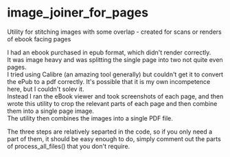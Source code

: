 # image_joiner_for_pages
Utility for stitching images with some overlap - created for scans or renders of ebook facing pages

I had an ebook purchased in epub format, which didn't render correctly.  
It was image heavy and was splitting the single page into two not quite even pages.  
I tried using Calibre (an amazing tool generally) but couldn't get it to convert the ePub to a pdf correctly. It's possible that it is my own incompetence here, but I couldn't solev it.  
Instead I ran the eBook viewer and took screenshots of each page, and then wrote this utility to crop the relevant parts of each page and then combine them into a single page image.  
The utility then combines the images into a single PDF file.

The three steps are relatively separted in the code, so if you only need a part of them, it should be easy enough to do, simply comment out the parts of process_all_files() that you don't require.

